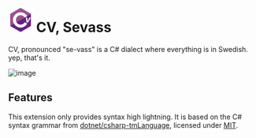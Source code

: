 # <img src="SevassVSC/icons/logo.png" width=50> CV, Sevass

CV, pronounced "se-vass" is a C# dialect where everything is in Swedish. yep, that's it.

![image](https://user-images.githubusercontent.com/47401343/212559687-8c203051-3771-4b25-92cc-9abd7ae0a4ad.png)

## Features 
This extension only provides syntax high lightning. It is based on the C# syntax grammar from [dotnet/csharp-tmLanguage](https://github.com/dotnet/csharp-tmLanguage), licensed
under [MIT](https://github.com/dotnet/csharp-tmLanguage/blob/main/LICENSE).
